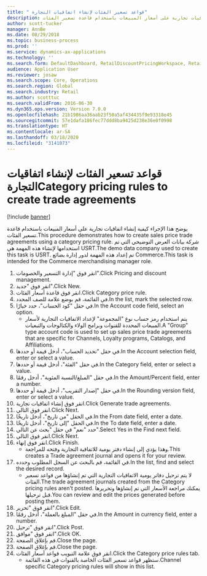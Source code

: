 ```yaml
---
title: " قواعد تسعير الفئات لإنشاء اتفاقيات التجارة"
description: يوضح هذا الإجراء كيفية إنشاء اتفاقيات تجارية على أسعار المبيعات باستخدام قاعدة تسعير الفئات.
author: scott-tucker
manager: AnnBe
ms.date: 08/29/2018
ms.topic: business-process
ms.prod: ''
ms.service: dynamics-ax-applications
ms.technology: ''
ms.search.form: DefaultDashboard, RetailDiscountPricingWorkspace, RetailPricingDiscountCategoryPriceRule, RetailCategoryPriceRule, EcoResCategorySingleLookup, RetailCategoryPriceWizard, PriceDiscAdm, PriceDiscAdmTable
audience: Application User
ms.reviewer: josaw
ms.search.scope: Core, Operations
ms.search.region: Global
ms.search.industry: Retail
ms.author: scotttuc
ms.search.validFrom: 2016-06-30
ms.dyn365.ops.version: Version 7.0.0
ms.openlocfilehash: 21b1986aa36aab23f50a5af434435f9e93318e45
ms.sourcegitcommit: 57e1dafa186fec77ddd8ba9425d238e36e0f0998
ms.translationtype: HT
ms.contentlocale: ar-SA
ms.lasthandoff: 03/18/2020
ms.locfileid: "3141073"
---
```

# <a name="category-pricing-rules-to-create-trade-agreements"></a><span data-ttu-id="00802-103"> قواعد تسعير الفئات لإنشاء اتفاقيات التجارة</span><span class="sxs-lookup"><span data-stu-id="00802-103">Category pricing rules to create trade agreements</span></span>

[!include [banner](../includes/banner.md)]

<span data-ttu-id="00802-104">يوضح هذا الإجراء كيفية إنشاء اتفاقيات تجارية على أسعار المبيعات باستخدام قاعدة تسعير الفئات.</span><span class="sxs-lookup"><span data-stu-id="00802-104">This procedure demonstrates how to create sales price trade agreements using a category pricing rule.</span></span> <span data-ttu-id="00802-105">شركة بيانات العرض التوضيحي التي تم استخدامها لإنشاء هذه المهمة هي USRT.‬</span><span class="sxs-lookup"><span data-stu-id="00802-105">The demo data company used to create this task is USRT.</span></span> <span data-ttu-id="00802-106">تم إعداد هذه المهمة لدور إدارة بضائع Commerce.</span><span class="sxs-lookup"><span data-stu-id="00802-106">This task is intended for the Commerce merchandising manager role.</span></span>

1. <span data-ttu-id="00802-107">انقر فوق "إدارة التسعير والخصومات".</span><span class="sxs-lookup"><span data-stu-id="00802-107">Click Pricing and discount management.</span></span>
2. <span data-ttu-id="00802-108">انقر فوق "جديد".</span><span class="sxs-lookup"><span data-stu-id="00802-108">Click New.</span></span>
3. <span data-ttu-id="00802-109">انقر فوق قاعدة أسعار الفئات.</span><span class="sxs-lookup"><span data-stu-id="00802-109">Click Category price rule.</span></span>
4. <span data-ttu-id="00802-110">في القائمة، قم بوضع علامة للصف المحدد.</span><span class="sxs-lookup"><span data-stu-id="00802-110">In the list, mark the selected row.</span></span>
5. <span data-ttu-id="00802-111">في حقل "‏‫كود الحساب‬"، حدد خيارًا.</span><span class="sxs-lookup"><span data-stu-id="00802-111">In the Account code field, select an option.</span></span>
    * <span data-ttu-id="00802-112">يتم استخدام رمز حساب نوع "المجموعة" لإعداد الاتفاقيات التجارية لأسعار المبيعات المحددة للقنوات وبرامج الولاء والكتالوجات‬ والتبعيات‬.</span><span class="sxs-lookup"><span data-stu-id="00802-112">A "Group" type account code is used to set up sales price trade agreements that are specific for Channels, Loyalty programs, Catalogs, and Affiliations.</span></span>  
6. <span data-ttu-id="00802-113">في حقل "‏‫تحديد الحساب‬"، أدخل قيمة أو حددها.</span><span class="sxs-lookup"><span data-stu-id="00802-113">In the Account selection field, enter or select a value.</span></span>
7. <span data-ttu-id="00802-114">في حقل "الفئة"، أدخل قيمة أو حددها.</span><span class="sxs-lookup"><span data-stu-id="00802-114">In the Category field, enter or select a value.</span></span>
8. <span data-ttu-id="00802-115">في حقل "‏‫المبلغ/النسبة المئوية‬"، أدخل رقمًا.</span><span class="sxs-lookup"><span data-stu-id="00802-115">In the Amount/Percent field, enter a number.</span></span>
9. <span data-ttu-id="00802-116">في حقل "‏‫إصدار التقريب‬"، أدخل قيمة أو حددها.</span><span class="sxs-lookup"><span data-stu-id="00802-116">In the Rounding version field, enter or select a value.</span></span>
10. <span data-ttu-id="00802-117">انقر فوق إنشاء اتفاقيات تجارية.</span><span class="sxs-lookup"><span data-stu-id="00802-117">Click Generate trade agreements.</span></span>
11. <span data-ttu-id="00802-118">انقر فوق التالي.</span><span class="sxs-lookup"><span data-stu-id="00802-118">Click Next.</span></span>
12. <span data-ttu-id="00802-119">في الحقل "من تاريخ"، أدخل تاريخًا.</span><span class="sxs-lookup"><span data-stu-id="00802-119">In the From date field, enter a date.</span></span>
13. <span data-ttu-id="00802-120">في الحقل "إلى تاريخ"، أدخل تاريخًا.</span><span class="sxs-lookup"><span data-stu-id="00802-120">In the To date field, enter a date.</span></span>
14. <span data-ttu-id="00802-121">حدد "نعم" في حقل "‏‫بحث عن التالي‬".</span><span class="sxs-lookup"><span data-stu-id="00802-121">Select Yes in the Find next field.</span></span>
15. <span data-ttu-id="00802-122">انقر فوق التالي.</span><span class="sxs-lookup"><span data-stu-id="00802-122">Click Next.</span></span>
16. <span data-ttu-id="00802-123">انقر فوق إنهاء.</span><span class="sxs-lookup"><span data-stu-id="00802-123">Click Finish.</span></span>
    * <span data-ttu-id="00802-124">وهذا يؤدي إلى إنشاء دفتر يومية للاتفاقية التجارية وفتحه للمراجعة.</span><span class="sxs-lookup"><span data-stu-id="00802-124">This creates a Trade agreement journal and opens it for your review.</span></span>  
17. <span data-ttu-id="00802-125">في القائمة، قم بالبحث عن السجل المطلوب وحدده.</span><span class="sxs-lookup"><span data-stu-id="00802-125">In the list, find and select the desired record.</span></span>
    * <span data-ttu-id="00802-126">لا يتم ترحيل دفاتر يومية الاتفاقيات التجارية التي تم إنشاؤها من قواعد تسعير الفئات.</span><span class="sxs-lookup"><span data-stu-id="00802-126">The trade agreement journals created from the Category pricing rules aren't posted.</span></span> <span data-ttu-id="00802-127">يمكنك مراجعة الأسعار التي تم إنشاؤها وتحريرها قبل ترحيلها.</span><span class="sxs-lookup"><span data-stu-id="00802-127">You can  review and edit the prices generated before posting them.</span></span>  
18. <span data-ttu-id="00802-128">انقر فوق "تحرير".</span><span class="sxs-lookup"><span data-stu-id="00802-128">Click Edit.</span></span>
19. <span data-ttu-id="00802-129">في حقل "المبلغ بالعملة"، أدخل رقمًا.</span><span class="sxs-lookup"><span data-stu-id="00802-129">In the Amount in currency field, enter a number.</span></span>
20. <span data-ttu-id="00802-130">انقر فوق "ترحيل".</span><span class="sxs-lookup"><span data-stu-id="00802-130">Click Post.</span></span>
21. <span data-ttu-id="00802-131">انقر فوق "موافق".</span><span class="sxs-lookup"><span data-stu-id="00802-131">Click OK.</span></span>
22. <span data-ttu-id="00802-132">قم بإغلاق الصفحة.</span><span class="sxs-lookup"><span data-stu-id="00802-132">Close the page.</span></span>
23. <span data-ttu-id="00802-133">قم بإغلاق الصفحة.</span><span class="sxs-lookup"><span data-stu-id="00802-133">Close the page.</span></span>
24. <span data-ttu-id="00802-134">انقر فوق علامة التبويب قواعد أسعار الفئات.</span><span class="sxs-lookup"><span data-stu-id="00802-134">Click the Category price rules tab.</span></span>
    * <span data-ttu-id="00802-135">ستظهر قواعد تسعير الفئات الخاصة بالقنوات في هذه القائمة.</span><span class="sxs-lookup"><span data-stu-id="00802-135">Channel specific Category pricing rules will show in this list.</span></span>  

